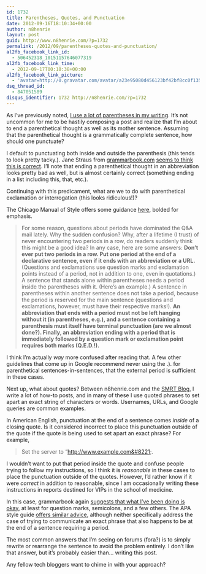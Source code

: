 ```yaml
---
id: 1732
title: Parentheses, Quotes, and Punctuation
date: 2012-09-16T18:10:34+00:00
author: n8henrie
layout: post
guid: http://www.n8henrie.com/?p=1732
permalink: /2012/09/parentheses-quotes-and-punctuation/
al2fb_facebook_link_id:
  - 506452318_10151157646077319
al2fb_facebook_link_time:
  - 2012-09-17T00:10:38+00:00
al2fb_facebook_link_picture:
  - 'avatar=http://0.gravatar.com/avatar/a23e95080d456123bf42bf8cc0f13519?s=96&amp;d=wavatar&amp;r=PG'
dsq_thread_id:
  - 847051589
disqus_identifier: 1732 http://n8henrie.com/?p=1732
---
```

As I&#8217;ve previously noted, [I use a lot of parentheses in my writing](http://www.n8henrie.com/2012/01/parenthesis/ "(Parenthesis)"). It&#8217;s not uncommon for me to be hastily composing a post and realize that I&#8217;m about to end a parenthetical thought as well as its mother sentence. Assuming that the parenthetical thought is a grammatically complete sentence, how should one punctuate?

<!--more-->

I default to punctuating both inside and outside the parenthesis (this tends to look pretty tacky.). Jane Straus from <a target="_blank" href="http://www.grammarbook.com/">grammarbook.com</a> <a target="_blank" href="http://www.grammarbook.com/punctuation/parens.asp" title="See Rule 3.">seems to think this is correct</a>. I&#8217;ll note that ending a parenthetical thought in an abbreviation looks pretty bad as well, but is almost certainly correct (something ending in a list including this, that, etc.).

Continuing with this predicament, what are we to do with parenthetical exclamation or interrogation (this looks ridiculous!)?

The Chicago Manual of Style offers some guidance <a target="_blank" href="http://www.chicagomanualofstyle.org/qanda/data/faq/topics/Punctuation.html?old=Punctuation36.html">here</a>, bolded for emphasis.

> For some reason, questions about periods have dominated the Q&A mail lately. Why the sudden confusion? Why, after a lifetime (I trust) of never encountering two periods in a row, do readers suddenly think this might be a good idea? In any case, here are some answers: **Don’t ever put two periods in a row. Put one period at the end of a declarative sentence, even if it ends with an abbreviation or a URL.** (Questions and exclamations use question marks and exclamation points instead of a period, not in addition to one, even in quotations.) A sentence that stands alone within parentheses needs a period inside the parentheses with it. (Here’s an example.) A sentence in parentheses within another sentence does not take a period, because the period is reserved for the main sentence (questions and exclamations, however, must have their respective marks!). **An abbreviation that ends with a period must not be left hanging without it (in parentheses, e.g.), and a sentence containing a parenthesis must itself have terminal punctuation (are we almost done?). Finally, an abbreviation ending with a period that is immediately followed by a question mark or exclamation point requires both marks (Q.E.D.!).**

I think I&#8217;m actually _way_ more confused after reading that. A few other guidelines that come up in Google recommend never using the .). for parenthetical sentences-in-sentences, that the external period is sufficient in these cases.

Next up, what about quotes? Between n8henrie.com and the <a target="_blank" href="http://SMRT.posterous.com">SMRT Blog</a>, I write a lot of how-to posts, and in many of these I use quoted phrases to set apart an exact string of characters or words. Usernames, URLs, and Google queries are common examples.

In American English, punctuation at the end of a sentence comes _inside_ of a closing quote. Is it considered incorrect to place this punctuation outside of the quote if the quote is being used to set apart an exact phrase? For example,

> Set the server to &#8220;http://www.example.com&#8221;.

I wouldn&#8217;t want to put that period inside the quote and confuse people trying to follow my instructions, so I think it is _reasonable_ in these cases to place the punctuation outside of the quotes. However, I&#8217;d rather know if it were _correct_ in addition to reasonable, since I am occasionally writing these instructions in reports destined for VIPs in the school of medicine.

In this case, grammarbook again <a target="_blank" href="http://www.grammarbook.com/punctuation/quotes.asp">suggests that what I&#8217;ve been doing is okay</a>, at least for question marks, semicolons, and a few others. The APA style guide <a href="http://blog.apastyle.org/apastyle/2011/08/punctuating-around-quotation-marks.html" title="APA Style" target="_blank">offers similar advice</a>, although neither specifically address the case of trying to communicate an exact phrase that also happens to be at the end of a sentence requiring a period.

The most common answers that I&#8217;m seeing on forums (fora?) is to simply rewrite or rearrange the sentence to avoid the problem entirely. I don&#8217;t like that answer, but it&#8217;s probably easier than&#8230; writing this post. 

Any fellow tech bloggers want to chime in with your approach?